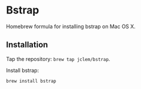# Bstrap

Homebrew formula for installing bstrap on Mac OS X.

## Installation

Tap the repository: `brew tap jclem/bstrap`.

Install bstrap:

```
brew install bstrap
```
